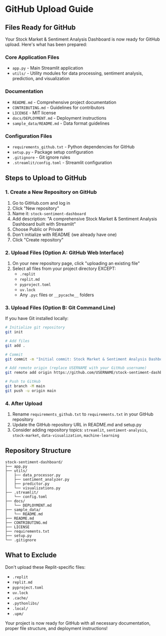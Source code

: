 # GitHub Upload Guide

## Files Ready for GitHub

Your Stock Market & Sentiment Analysis Dashboard is now ready for GitHub upload. Here's what has been prepared:

### Core Application Files
- `app.py` - Main Streamlit application
- `utils/` - Utility modules for data processing, sentiment analysis, prediction, and visualization

### Documentation
- `README.md` - Comprehensive project documentation
- `CONTRIBUTING.md` - Guidelines for contributors
- `LICENSE` - MIT license
- `docs/DEPLOYMENT.md` - Deployment instructions
- `sample_data/README.md` - Data format guidelines

### Configuration Files
- `requirements_github.txt` - Python dependencies for GitHub
- `setup.py` - Package setup configuration
- `.gitignore` - Git ignore rules
- `.streamlit/config.toml` - Streamlit configuration

## Steps to Upload to GitHub

### 1. Create a New Repository on GitHub
1. Go to GitHub.com and log in
2. Click "New repository"
3. Name it: `stock-sentiment-dashboard`
4. Add description: "A comprehensive Stock Market & Sentiment Analysis Dashboard built with Streamlit"
5. Choose Public or Private
6. Don't initialize with README (we already have one)
7. Click "Create repository"

### 2. Upload Files (Option A: GitHub Web Interface)
1. On your new repository page, click "uploading an existing file"
2. Select all files from your project directory EXCEPT:
   - `.replit`
   - `replit.md`
   - `pyproject.toml`
   - `uv.lock`
   - Any `.pyc` files or `__pycache__` folders

### 3. Upload Files (Option B: Git Command Line)
If you have Git installed locally:

```bash
# Initialize git repository
git init

# Add files
git add .

# Commit
git commit -m "Initial commit: Stock Market & Sentiment Analysis Dashboard"

# Add remote origin (replace USERNAME with your GitHub username)
git remote add origin https://github.com/USERNAME/stock-sentiment-dashboard.git

# Push to GitHub
git branch -M main
git push -u origin main
```

### 4. After Upload
1. Rename `requirements_github.txt` to `requirements.txt` in your GitHub repository
2. Update the GitHub repository URL in README.md and setup.py
3. Consider adding repository topics: `streamlit`, `sentiment-analysis`, `stock-market`, `data-visualization`, `machine-learning`

## Repository Structure
```
stock-sentiment-dashboard/
├── app.py
├── utils/
│   ├── data_processor.py
│   ├── sentiment_analyzer.py
│   ├── predictor.py
│   └── visualizations.py
├── .streamlit/
│   └── config.toml
├── docs/
│   └── DEPLOYMENT.md
├── sample_data/
│   └── README.md
├── README.md
├── CONTRIBUTING.md
├── LICENSE
├── requirements.txt
├── setup.py
└── .gitignore
```

## What to Exclude
Don't upload these Replit-specific files:
- `.replit`
- `replit.md`
- `pyproject.toml`
- `uv.lock`
- `.cache/`
- `.pythonlibs/`
- `.local/`
- `.upm/`

Your project is now ready for GitHub with all necessary documentation, proper file structure, and deployment instructions!
